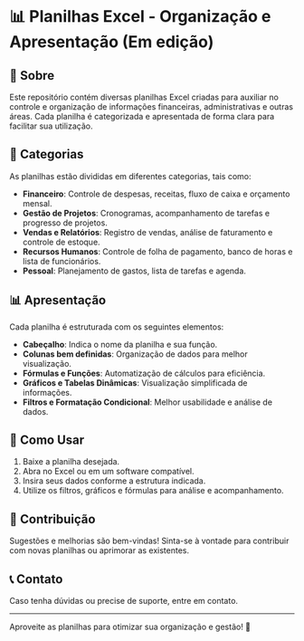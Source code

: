# 📊 Planilhas Excel - Organização e Apresentação (Em edição)

## 📝 Sobre
Este repositório contém diversas planilhas Excel criadas para auxiliar no controle e organização de informações financeiras, administrativas e outras áreas. Cada planilha é categorizada e apresentada de forma clara para facilitar sua utilização.

## 📂 Categorias
As planilhas estão divididas em diferentes categorias, tais como:

- **Financeiro**: Controle de despesas, receitas, fluxo de caixa e orçamento mensal.
- **Gestão de Projetos**: Cronogramas, acompanhamento de tarefas e progresso de projetos.
- **Vendas e Relatórios**: Registro de vendas, análise de faturamento e controle de estoque.
- **Recursos Humanos**: Controle de folha de pagamento, banco de horas e lista de funcionários.
- **Pessoal**: Planejamento de gastos, lista de tarefas e agenda.

## 📊 Apresentação
Cada planilha é estruturada com os seguintes elementos:

- **Cabeçalho**: Indica o nome da planilha e sua função.
- **Colunas bem definidas**: Organização de dados para melhor visualização.
- **Fórmulas e Funções**: Automatização de cálculos para eficiência.
- **Gráficos e Tabelas Dinâmicas**: Visualização simplificada de informações.
- **Filtros e Formatação Condicional**: Melhor usabilidade e análise de dados.

## 🚀 Como Usar
1. Baixe a planilha desejada.
2. Abra no Excel ou em um software compatível.
3. Insira seus dados conforme a estrutura indicada.
4. Utilize os filtros, gráficos e fórmulas para análise e acompanhamento.

## 📌 Contribuição
Sugestões e melhorias são bem-vindas! Sinta-se à vontade para contribuir com novas planilhas ou aprimorar as existentes.

## 📞 Contato
Caso tenha dúvidas ou precise de suporte, entre em contato.

---

Aproveite as planilhas para otimizar sua organização e gestão! 🚀

